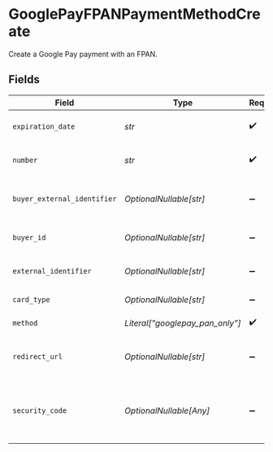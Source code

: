 # GooglePayFPANPaymentMethodCreate

Create a Google Pay payment with an FPAN.


## Fields

| Field                                                                                             | Type                                                                                              | Required                                                                                          | Description                                                                                       | Example                                                                                           |
| ------------------------------------------------------------------------------------------------- | ------------------------------------------------------------------------------------------------- | ------------------------------------------------------------------------------------------------- | ------------------------------------------------------------------------------------------------- | ------------------------------------------------------------------------------------------------- |
| `expiration_date`                                                                                 | *str*                                                                                             | :heavy_check_mark:                                                                                | The expiration date of the card, formatted `MM/YY`.                                               | 12/30                                                                                             |
| `number`                                                                                          | *str*                                                                                             | :heavy_check_mark:                                                                                | The 13-19 digit number for this card.                                                             | 4111111111111111                                                                                  |
| `buyer_external_identifier`                                                                       | *OptionalNullable[str]*                                                                           | :heavy_minus_sign:                                                                                | The external identifier of the buyer to attach the method to.                                     | buyer-12345                                                                                       |
| `buyer_id`                                                                                        | *OptionalNullable[str]*                                                                           | :heavy_minus_sign:                                                                                | The ID of the buyer to attach the method to.                                                      | fe26475d-ec3e-4884-9553-f7356683f7f9                                                              |
| `external_identifier`                                                                             | *OptionalNullable[str]*                                                                           | :heavy_minus_sign:                                                                                | The merchant reference for this payment method.                                                   | payment-method-12345                                                                              |
| `card_type`                                                                                       | *OptionalNullable[str]*                                                                           | :heavy_minus_sign:                                                                                | The type of the card used                                                                         | credit                                                                                            |
| `method`                                                                                          | *Literal["googlepay_pan_only"]*                                                                   | :heavy_check_mark:                                                                                | Aways `googlepay_pan_only`.                                                                       | googlepay_pan_only                                                                                |
| `redirect_url`                                                                                    | *OptionalNullable[str]*                                                                           | :heavy_minus_sign:                                                                                | The URL to redirect a user back to after the complete 3DS in browser.                             |                                                                                                   |
| `security_code`                                                                                   | *OptionalNullable[Any]*                                                                           | :heavy_minus_sign:                                                                                | The 3 or 4 digit security code often found on the card. This often referred to as the CVV or CVD. | 123                                                                                               |